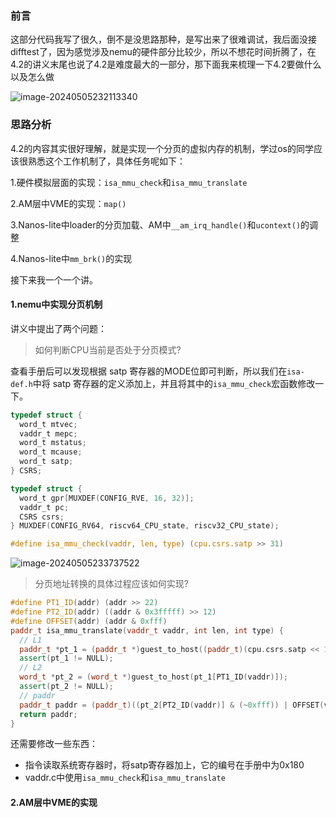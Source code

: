 ### 前言

这部分代码我写了很久，倒不是没思路那种，是写出来了很难调试，我后面没接difftest了，因为感觉涉及nemu的硬件部分比较少，所以不想花时间折腾了，在4.2的讲义末尾也说了4.2是难度最大的一部分，那下面我来梳理一下4.2要做什么以及怎么做



![image-20240505232113340](C:\Users\xuliz\AppData\Roaming\Typora\typora-user-images\image-20240505232113340.png)

### 思路分析

4.2的内容其实很好理解，就是实现一个分页的虚拟内存的机制，学过os的同学应该很熟悉这个工作机制了，具体任务呢如下：

1.硬件模拟层面的实现：`isa_mmu_check`和`isa_mmu_translate`

2.AM层中VME的实现：`map()`

3.Nanos-lite中loader的分页加载、AM中`__am_irq_handle()`和`ucontext()`的调整

4.Nanos-lite中`mm_brk()`的实现

接下来我一个一个讲。



#### 1.nemu中实现分页机制

讲义中提出了两个问题：

> 如何判断CPU当前是否处于分页模式?

查看手册后可以发现根据 satp 寄存器的MODE位即可判断，所以我们在`isa-def.h`中将 satp 寄存器的定义添加上，并且将其中的`isa_mmu_check`宏函数修改一下。

```c
typedef struct {
  word_t mtvec;
  vaddr_t mepc;
  word_t mstatus;
  word_t mcause;
  word_t satp;
} CSRS;

typedef struct {
  word_t gpr[MUXDEF(CONFIG_RVE, 16, 32)];
  vaddr_t pc;
  CSRS csrs;
} MUXDEF(CONFIG_RV64, riscv64_CPU_state, riscv32_CPU_state);
```

```c
#define isa_mmu_check(vaddr, len, type) (cpu.csrs.satp >> 31)
```

![image-20240505233737522](C:\Users\xuliz\AppData\Roaming\Typora\typora-user-images\image-20240505233737522.png)

> 分页地址转换的具体过程应该如何实现?

```cpp
#define PT1_ID(addr) (addr >> 22)
#define PT2_ID(addr) ((addr & 0x3fffff) >> 12)
#define OFFSET(addr) (addr & 0xfff)
paddr_t isa_mmu_translate(vaddr_t vaddr, int len, int type) {
  // L1
  paddr_t *pt_1 = (paddr_t *)guest_to_host((paddr_t)(cpu.csrs.satp << 12));
  assert(pt_1 != NULL);
  // L2
  word_t *pt_2 = (word_t *)guest_to_host(pt_1[PT1_ID(vaddr)]);
  assert(pt_2 != NULL);
  // paddr
  paddr_t paddr = (paddr_t)((pt_2[PT2_ID(vaddr)] & (~0xfff)) | OFFSET(vaddr));
  return paddr;
}
```

还需要修改一些东西：

- 指令读取系统寄存器时，将satp寄存器加上，它的编号在手册中为0x180
- vaddr.c中使用`isa_mmu_check`和`isa_mmu_translate`



#### 2.AM层中VME的实现

